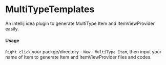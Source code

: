 # MultiTypeTemplates
An intellij idea plugin to generate MultiType Item and ItemViewProvider easily.

#### Usage

`Right click` your packge/directory - `New` - `MultiType Item`, then input your name of Item to generate Item and ItemViewProvider files and codes.
